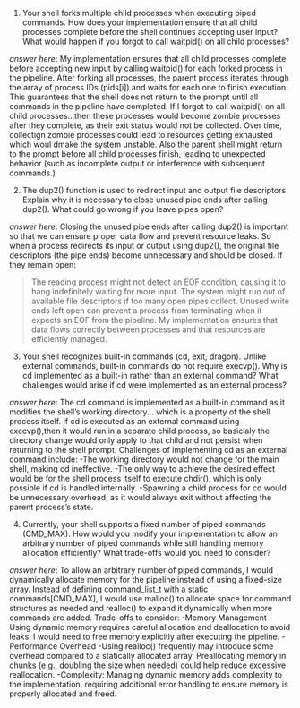 1. Your shell forks multiple child processes when executing piped commands. How does your implementation ensure that all child processes complete before the shell continues accepting user input? What would happen if you forgot to call waitpid() on all child processes?

_answer here_: 
My implementation ensures that all child processes complete before accepting new input by calling waitpid() for each forked process in the pipeline. After forking all processes, the parent process iterates through the array of process IDs (pids[i]) and waits for each one to finish execution. This guarantees that the shell does not return to the prompt until all commands in the pipeline have completed.
If I forgot to call waitpid() on all child processes...then these processes would become zombie processes after they complete, as their exit status would not be collected. Over time, collectign zombie processes could lead to resources getting exhausted which woul dmake the system unstable. Also the parent shell might return to the prompt before all child processes finish, leading to unexpected behavior (such as incomplete output or interference with subsequent commands.)



2. The dup2() function is used to redirect input and output file descriptors. Explain why it is necessary to close unused pipe ends after calling dup2(). What could go wrong if you leave pipes open?

_answer here_: 
Closing the unused pipe ends after calling dup2() is important so that we can ensure proper data flow and prevent resource leaks. So when a process redirects its input or output using dup2(), the original file descriptors (the pipe ends) become unnecessary and should be closed. If they remain open:
>The reading process might not detect an EOF condition, causing it to hang indefinitely waiting for more input.
>The system might run out of available file descriptors if too many open pipes collect.
>Unused write ends left open can prevent a process from terminating when it expects an EOF from the pipeline.
My implementation ensures that data flows correctly between processes and that resources are efficiently managed.



3. Your shell recognizes built-in commands (cd, exit, dragon). Unlike external commands, built-in commands do not require execvp(). Why is cd implemented as a built-in rather than an external command? What challenges would arise if cd were implemented as an external process?

_answer here_: 
The cd command is implemented as a built-in command as it modifies the shell’s working directory... which is a property of the shell process itself. If cd is executed as an external command using execvp(),then it would run in a separate child process, so basiclaly the directory change would only apply to that child and not persist when returning to the shell prompt.
Challenges of implementing cd as an external command include:
-The working directory would not change for the main shell, making cd ineffective.
-The only way to achieve the desired effect would be for the shell process itself to execute chdir(), which is only possible if cd is handled internally.
-Spawning a child process for cd would be unnecessary overhead, as it would always exit without affecting the parent process’s state.



4. Currently, your shell supports a fixed number of piped commands (CMD_MAX). How would you modify your implementation to allow an arbitrary number of piped commands while still handling memory allocation efficiently? What trade-offs would you need to consider?

_answer here_: 
To allow an arbitrary number of piped commands, I would dynamically allocate memory for the pipeline instead of using a fixed-size array. Instead of defining command_list_t with a static commands[CMD_MAX], I would use malloc() to allocate space for command structures as needed and realloc() to expand it dynamically when more commands are added.
Trade-offs to consider:
-Memory Management -Using dynamic memory requires careful allocation and deallocation to avoid leaks. I would need to free memory explicitly after executing the pipeline.
-Performance Overhead -Using realloc() frequently may introduce some overhead compared to a statically allocated array. Preallocating memory in chunks (e.g., doubling the size when needed) could help reduce excessive reallocation.
-Complexity: Managing dynamic memory adds complexity to the implementation, requiring additional error handling to ensure memory is properly allocated and freed.

